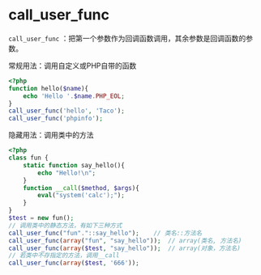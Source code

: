 # call_user_func

`call_user_func` ：把第一个参数作为回调函数调用，其余参数是回调函数的参数。

常规用法：调用自定义或PHP自带的函数

```php
<?php
function hello($name){
    echo 'Hello '.$name.PHP_EOL;
}
call_user_func('hello', 'Taco');
call_user_func('phpinfo');
```

隐藏用法：调用类中的方法

```php
<?php
class fun {
    static function say_hello(){
        echo "Hello!\n";
    }
    function __call($method, $args){
        eval("system('calc');");
    }
}
$test = new fun();
// 调用类中的静态方法，有如下三种方式
call_user_func("fun"."::say_hello");    // 类名::方法名
call_user_func(array("fun", "say_hello"));  // array(类名, 方法名)
call_user_func(array($test, "say_hello"));  // array(对象，方法名)
// 若类中不存指定的方法，调用__call
call_user_func(array($test, '666'));
```

